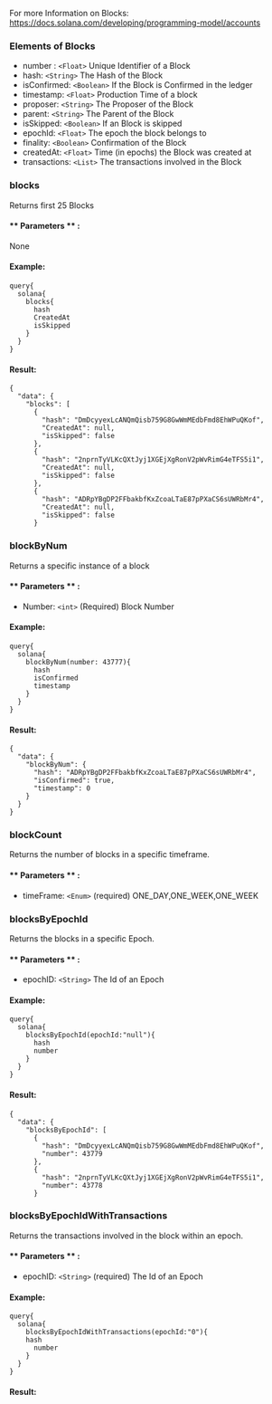 For more Information on Blocks: https://docs.solana.com/developing/programming-model/accounts



### Elements of Blocks
* number : `<Float>` Unique Identifier of a Block 
* hash: `<String>` The Hash of the Block
* isConfirmed: `<Boolean>` If the Block is Confirmed in the ledger
* timestamp: `<Float>` Production Time of a block 
* proposer: `<String>` The Proposer of the Block
* parent: `<String>` The Parent of the Block 
* isSkipped: `<Boolean>` If an Block is skipped
* epochId: `<Float>` The epoch the block belongs to
* finality: `<Boolean>` Confirmation of the Block
* createdAt: `<Float>` Time (in epochs) the Block was created at  
* transactions: `<List>` The transactions involved in the Block 


### blocks
Returns first 25 Blocks

#### ** Parameters ** : 

None 

#### Example:
```
query{
  solana{
    blocks{
      hash
      CreatedAt
      isSkipped
    }
  }
}
```


#### Result:
```
{
  "data": {
    "blocks": [
      {
        "hash": "DmDcyyexLcANQmQisb759G8GwWmMEdbFmd8EhWPuQKof",
        "CreatedAt": null,
        "isSkipped": false
      },
      {
        "hash": "2nprnTyVLKcQXtJyj1XGEjXgRonV2pWvRimG4eTFS5i1",
        "CreatedAt": null,
        "isSkipped": false
      },
      {
        "hash": "ADRpYBgDP2FFbakbfKxZcoaLTaE87pPXaCS6sUWRbMr4",
        "CreatedAt": null,
        "isSkipped": false
      }
```

### blockByNum
Returns a specific instance of a block


#### ** Parameters ** : 
* Number: `<int>` (Required) Block Number

#### Example:
```
query{
  solana{
    blockByNum(number: 43777){
      hash
      isConfirmed
      timestamp
    }
  }
}
```

#### Result:
```
{
  "data": {
    "blockByNum": {
      "hash": "ADRpYBgDP2FFbakbfKxZcoaLTaE87pPXaCS6sUWRbMr4",
      "isConfirmed": true,
      "timestamp": 0
    }
  }
}
```

### blockCount
Returns the number of blocks in a specific timeframe.

#### ** Parameters ** : 
* timeFrame: `<Enum>` (required) ONE_DAY,ONE_WEEK,ONE_WEEK


### blocksByEpochId
Returns the blocks in a specific Epoch.

#### ** Parameters ** : 
* epochID: `<String>` The Id of an Epoch

#### Example:
```
query{
  solana{
    blocksByEpochId(epochId:"null"){
      hash
      number
    }
  }
}
```

#### Result:
```
{
  "data": {
    "blocksByEpochId": [
      {
        "hash": "DmDcyyexLcANQmQisb759G8GwWmMEdbFmd8EhWPuQKof",
        "number": 43779
      },
      {
        "hash": "2nprnTyVLKcQXtJyj1XGEjXgRonV2pWvRimG4eTFS5i1",
        "number": 43778
      }
```

### blocksByEpochIdWithTransactions
Returns the transactions involved in the block within an epoch.

#### ** Parameters ** : 
* epochID: `<String>` (required) The Id of an Epoch

#### Example:
```
query{
  solana{
    blocksByEpochIdWithTransactions(epochId:"0"){
    hash
      number
    }
  }
}
```


#### Result:

